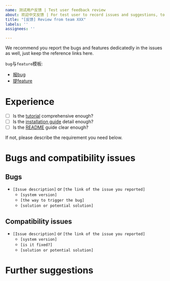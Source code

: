 ```yaml
---
name: 测试用户反馈 | Test user feedback review
about: 欢迎中文反馈 | For test user to record issues and suggestions, to help us improve the system.
title: "[反馈] Review from team XXX"
labels: ''
assignees: ''

---
```


We recommend you report the bugs and features dedicatedly in the issues as well, just keep the reference links here.

`bug`与`feature`模板:
- [报bug](./bug_report.md)
- [提feature](./feature_request.md)

# Experience

- [ ] Is the [tutorial](../../tutorial-RMUS-EP.md) comprehensive enough?
- [ ] Is the [installation guide](../../docker_client/sim2real-install-guide.md) detail enough?
- [ ] Is the [README](https://github.com/AIR-DISCOVER/ICRA-RM-Sim2Real/blob/main/README.md) guide clear enough?

If not, please describe the requirement you need below.

# Bugs and compatibility issues

<!-- 如果有已经提过的issues，可以链接到这里 -->

## Bugs

- `[Issue description]` or `[the link of the issue you reported]`
  - `[system version]`
  - `[the way to trigger the bug]`
  - `[solution or potential solution]`

## Compatibility issues

- `[Issue description]` or `[the link of the issue you reported]`
  - `[system version]`
  - `[is it fixed?]`
  - `[solution or potential solution]`

# Further suggestions
